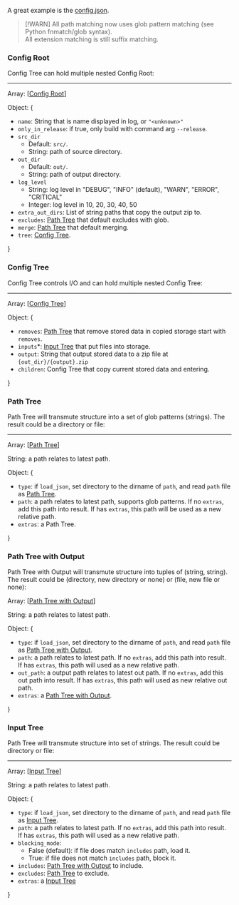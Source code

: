 A great example is the [config.json](config.json).

> [!WARN]
> All path matching now uses glob pattern matching (see Python fnmatch/glob syntax).  
> All extension matching is still suffix matching.

### Config Root

Config Tree can hold multiple nested Config Root:

---

Array: [[Config Root](#config-root)]

Object: {

- `name`: String that is name displayed in log, or `"<unknown>"`
- `only_in_release`: if true, only build with command arg `--release`.
- `src_dir`
  - Default: `src/`.
  - String: path of source directory.
- `out_dir`
  - Default: `out/`.
  - String: path of output directory.
- `log_level`
  - String: log level in "DEBUG", "INFO" (default), "WARN", "ERROR", "CRITICAL"
  - Integer: log level in 10, 20, 30, 40, 50
- `extra_out_dirs`: List of string paths that copy the output zip to.
- `excludes`: [Path Tree](#path-tree) that default excludes with glob.
- `merge`: [Path Tree](#path-tree) that default merging.
- `tree`: [Config Tree](#config-tree).

}

### Config Tree

Config Tree controls I/O and can hold multiple nested Config Tree:

---

Array: [[Config Tree](#config-tree)]

Object: {

- `removes`: [Path Tree](#path-tree) that remove stored data in copied storage start with `removes`.
- `inputs`\*: [Input Tree](#input-tree) that put files into storage.
- `output`: String that output stored data to a zip file at `{out_dir}/{output}.zip`
- `children`: Config Tree that copy current stored data and entering.

}

### Path Tree

Path Tree will transmute structure into a set of glob patterns (strings). The result could be a directory or file:

---

Array: [[Path Tree](#path-tree)]

String: a path relates to latest path.

Object: {

- `type`: if `load_json`, set directory to the dirname of `path`, and read `path` file as [Path Tree](#path-tree).
- `path`: a path relates to latest path, supports glob patterns. If no `extras`, add this path into result. If has `extras`, this path will be used as a new relative path.
- `extras`: a Path Tree.

}

### Path Tree with Output

Path Tree with Output will transmute structure into tuples of (string, string). The result could be (directory, new directory or none) or (file, new file or none):

Array: [[Path Tree with Output](#path-tree-with-output)]

String: a path relates to latest path.

Object: {

  - `type`: if `load_json`, set directory to the dirname of `path`, and read `path` file as [Path Tree with Output](#path-tree-with-output).
  - `path`: a path relates to latest path. If no `extras`, add this path into result. If has `extras`, this path will used as a new relative path.
  - `out_path`: a output path relates to latest out path. If no `extras`, add this out path into result. If has `extras`, this path will used as new relative out path.
  - `extras`: a [Path Tree with Output](#path-tree-with-output).

  }

### Input Tree

Path Tree will transmute structure into set of strings. The result could be directory or file:

---

Array: [[Input Tree](#input-tree)]

String: a path relates to latest path.

Object: {

- `type`: if `load_json`, set directory to the dirname of `path`, and read `path` file as [Input Tree](#input-tree).
- `path`: a path relates to latest path. If no `extras`, add this path into result. If has `extras`, this path will used as a new relative path.
- `blocking_mode`:
  - False (default): if file does match `includes` path, load it.
  - True: if file does not match `includes` path, block it.
- `includes`: [Path Tree with Output](#path-tree-with-output) to include.
- `excludes`: [Path Tree](#path-tree) to exclude.
- `extras`: a [Input Tree](#input-tree)

}
